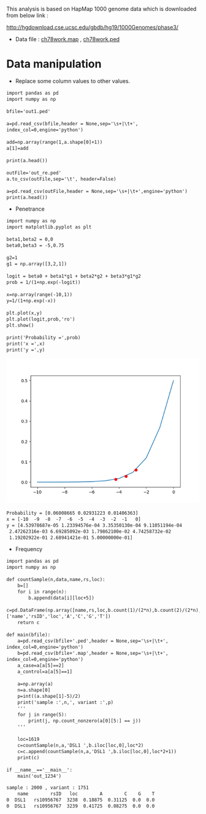 This analysis is based on HapMap 1000 genome data which is downloaded from below link :

<http://hgdownload.cse.ucsc.edu/gbdb/hg19/1000Genomes/phase3/>

- Data file : [ch78work.map](data/ch78work.map) , [ch78work.ped](data/ch78work.ped)

# Data manipulation

- Replace some column values to other values.
```
import pandas as pd
import numpy as np

bfile='out1.ped'

a=pd.read_csv(bfile,header = None,sep='\s+|\t+', index_col=0,engine='python')

add=np.array(range(1,a.shape[0]+1))
a[1]=add

print(a.head())

outFile='out_re.ped'
a.to_csv(outFile,sep='\t', header=False)

a=pd.read_csv(outFile,header = None,sep='\s+|\t+',engine='python')
print(a.head())
```

- Penetrance
```
import numpy as np
import matplotlib.pyplot as plt

beta1,beta2 = 0,0
beta0,beta3 = -5,0.75

g2=1
g1 = np.array([3,2,1])

logit = beta0 + beta1*g1 + beta2*g2 + beta3*g1*g2
prob = 1/(1+np.exp(-logit))

x=np.array(range(-10,1))
y=1/(1+np.exp(-x))

plt.plot(x,y)
plt.plot(logit,prob,'ro')
plt.show()

print('Probability =',prob)
print('x =',x)
print('y =',y)
```
![Penetrance](image/penetrance.png)

```
Probability = [0.06008665 0.02931223 0.01406363]
x = [-10  -9  -8  -7  -6  -5  -4  -3  -2  -1   0]
y = [4.53978687e-05 1.23394576e-04 3.35350130e-04 9.11051194e-04
 2.47262316e-03 6.69285092e-03 1.79862100e-02 4.74258732e-02
 1.19202922e-01 2.68941421e-01 5.00000000e-01]
```

- Frequency
```
import pandas as pd
import numpy as np

def countSample(n,data,name,rs,loc):
    b=[]
    for i in range(n):
        b.append(data[i][loc+5])
    c=pd.DataFrame(np.array([name,rs,loc,b.count(1)/(2*n),b.count(2)/(2*n),b.count(3)/(2*n),b.count(4)/(2*n)]).reshape((1,7)),columns=['name','rsID','loc','A','C','G','T'])
    return c

def main(bfile):
    a=pd.read_csv(bfile+'.ped',header = None,sep='\s+|\t+', index_col=0,engine='python')
    b=pd.read_csv(bfile+'.map',header = None,sep='\s+|\t+', index_col=0,engine='python')
    a_case=a[a[5]==2]
    a_control=a[a[5]==1]

    a=np.array(a)
    n=a.shape[0]
    p=int((a.shape[1]-5)/2)
    print('sample :',n,', variant :',p)
    '''
    for j in range(5):
        print(j, np.count_nonzero(a[0][5:] == j))
    '''

    loc=1619
    c=countSample(n,a,'DSL1 ',b.iloc[loc,0],loc*2)
    c=c.append(countSample(n,a,'DSL1 ',b.iloc[loc,0],loc*2+1))
    print(c)
    
if __name__=='__main__':
    main('out_1234')
```
```
sample : 2000 , variant : 1751
    name        rsID   loc        A        C    G    T
0  DSL1   rs10956767  3238  0.18875  0.31125  0.0  0.0
0  DSL1   rs10956767  3239  0.41725  0.08275  0.0  0.0
```
